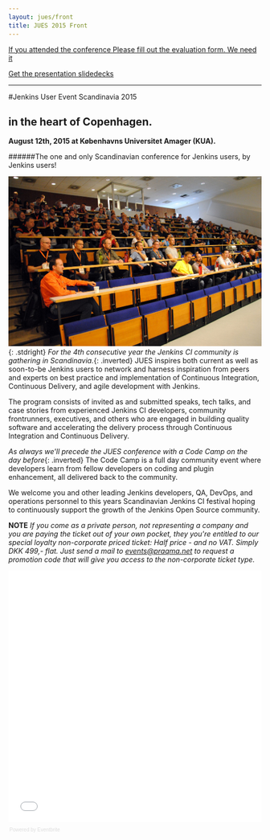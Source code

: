 ```yaml
---
layout: jues/front
title: JUES 2015 Front
---
```


[If you attended the conference
Please fill out the evaluation form.
We need it](/jues15/program/eval.html)

[Get the presentation slidedecks](http://bit.ly/1U0KtsO)

---

#Jenkins User Event Scandinavia 2015

## in the heart of Copenhagen.

__August 12th, 2015 at Københavns Universitet Amager (KUA).__

######The one and only Scandinavian conference for Jenkins users, by <br/>Jenkins users!

![JCICPH14](/jues15/images/jcicph14-audience.jpg){: .stdright} _For the 4th consecutive year the Jenkins CI community is gathering in Scandinavia._{: .inverted} JUES inspires both current as well as soon-to-be Jenkins users to network and harness inspiration from peers and experts on best practice and implementation of Continuous Integration, Continuous Delivery, and agile development with Jenkins.

The program consists of invited as and submitted speaks, tech talks, and case stories from experienced Jenkins CI developers, community frontrunners, executives, and others who are engaged in building quality software and accelerating the delivery process through Continuous Integration and Continuous Delivery.

_As always we'll precede the JUES conference with a Code Camp on the day before_{: .inverted} The Code Camp is a full day community event where developers learn from fellow developers on coding and plugin enhancement, all delivered back to the community.

We welcome you and other leading Jenkins developers, QA, DevOps, and operations personnel to this years Scandinavian Jenkins CI festival hoping to continuously support the growth of the Jenkins Open Source community.

__NOTE__
*If you come as a private person, not representing a company and you are paying the ticket out of your own pocket, they you're entitled to our special loyalty non-corporate priced ticket: Half price - and no VAT. Simply DKK 499,- flat. Just send a mail to [events@praqma.net](mailto:events@praqma.net?subject=Please%20send%20me%20the%20promotion%20code%20for%20non-corporate%20tickets%20to%20the%20JUES%2015%20event) to request a promotion code that will give you access to the non-corporate ticket type.*


<div style="width:100%; text-align:left;" ><iframe  src="//eventbrite.com/tickets-external?eid=17385654962&ref=etckt" frameborder="0" height="500" width="100%" vspace="0" hspace="0" marginheight="5" marginwidth="5" scrolling="auto" allowtransparency="true"></iframe><div style="font-family:Helvetica, Arial; font-size:10px; padding:5px 0 5px; margin:2px; width:100%; text-align:left;" ><a class="powered-by-eb" style="color: #dddddd; text-decoration: none;" target="_blank" href="http://www.eventbrite.com/r/etckt">Powered by Eventbrite</a></div></div>
